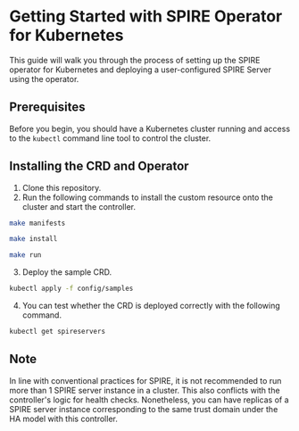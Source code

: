 # Getting Started with SPIRE Operator for Kubernetes

This guide will walk you through the process of setting up the SPIRE operator for Kubernetes and deploying a user-configured SPIRE Server using the operator. 

## Prerequisites
Before you begin, you should have a Kubernetes cluster running and access to the `kubectl` command line tool to control the cluster. 

## Installing the CRD and Operator
1. Clone this repository. 
2. Run the following commands to install the custom resource onto the cluster and start the controller. 
```bash
make manifests
```

```bash
make install
```


```bash
make run
```

3. Deploy the sample CRD. 
```bash
kubectl apply -f config/samples
```

4. You can test whether the CRD is deployed correctly with the following command. 
```bash
kubectl get spireservers
```

## Note
In line with conventional practices for SPIRE, it is not recommended to run more than 1 SPIRE server instance in a cluster. This also conflicts with the controller's logic for health checks. Nonetheless, you can have replicas of a SPIRE server instance corresponding to the same trust domain under the HA model with this controller. 